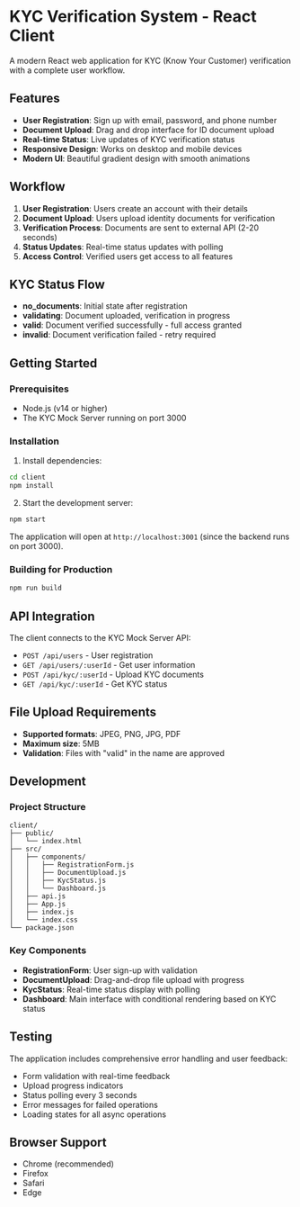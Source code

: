 # KYC Verification System - React Client

A modern React web application for KYC (Know Your Customer) verification with a complete user workflow.

## Features

- **User Registration**: Sign up with email, password, and phone number
- **Document Upload**: Drag and drop interface for ID document upload
- **Real-time Status**: Live updates of KYC verification status
- **Responsive Design**: Works on desktop and mobile devices
- **Modern UI**: Beautiful gradient design with smooth animations

## Workflow

1. **User Registration**: Users create an account with their details
2. **Document Upload**: Users upload identity documents for verification
3. **Verification Process**: Documents are sent to external API (2-20 seconds)
4. **Status Updates**: Real-time status updates with polling
5. **Access Control**: Verified users get access to all features

## KYC Status Flow

- **no_documents**: Initial state after registration
- **validating**: Document uploaded, verification in progress
- **valid**: Document verified successfully - full access granted
- **invalid**: Document verification failed - retry required

## Getting Started

### Prerequisites

- Node.js (v14 or higher)
- The KYC Mock Server running on port 3000

### Installation

1. Install dependencies:
```bash
cd client
npm install
```

2. Start the development server:
```bash
npm start
```

The application will open at `http://localhost:3001` (since the backend runs on port 3000).

### Building for Production

```bash
npm run build
```

## API Integration

The client connects to the KYC Mock Server API:

- `POST /api/users` - User registration
- `GET /api/users/:userId` - Get user information
- `POST /api/kyc/:userId` - Upload KYC documents
- `GET /api/kyc/:userId` - Get KYC status

## File Upload Requirements

- **Supported formats**: JPEG, PNG, JPG, PDF
- **Maximum size**: 5MB
- **Validation**: Files with "valid" in the name are approved

## Development

### Project Structure

```
client/
├── public/
│   └── index.html
├── src/
│   ├── components/
│   │   ├── RegistrationForm.js
│   │   ├── DocumentUpload.js
│   │   ├── KycStatus.js
│   │   └── Dashboard.js
│   ├── api.js
│   ├── App.js
│   ├── index.js
│   └── index.css
└── package.json
```

### Key Components

- **RegistrationForm**: User sign-up with validation
- **DocumentUpload**: Drag-and-drop file upload with progress
- **KycStatus**: Real-time status display with polling
- **Dashboard**: Main interface with conditional rendering based on KYC status

## Testing

The application includes comprehensive error handling and user feedback:

- Form validation with real-time feedback
- Upload progress indicators
- Status polling every 3 seconds
- Error messages for failed operations
- Loading states for all async operations

## Browser Support

- Chrome (recommended)
- Firefox
- Safari
- Edge
